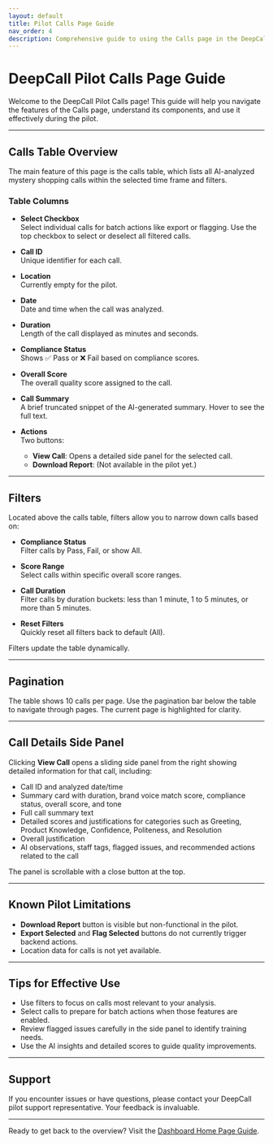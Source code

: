 ```yaml
---
layout: default
title: Pilot Calls Page Guide
nav_order: 4
description: Comprehensive guide to using the Calls page in the DeepCall pilot
---
```


# DeepCall Pilot Calls Page Guide

Welcome to the DeepCall Pilot Calls page! This guide will help you navigate the features of the Calls page, understand its components, and use it effectively during the pilot.

---

## Calls Table Overview

The main feature of this page is the calls table, which lists all AI-analyzed mystery shopping calls within the selected time frame and filters.

### Table Columns

- **Select Checkbox**  
  Select individual calls for batch actions like export or flagging. Use the top checkbox to select or deselect all filtered calls.

- **Call ID**  
  Unique identifier for each call.

- **Location**  
  Currently empty for the pilot.

- **Date**  
  Date and time when the call was analyzed.

- **Duration**  
  Length of the call displayed as minutes and seconds.

- **Compliance Status**  
  Shows ✅ Pass or ❌ Fail based on compliance scores.

- **Overall Score**  
  The overall quality score assigned to the call.

- **Call Summary**  
  A brief truncated snippet of the AI-generated summary. Hover to see the full text.

- **Actions**  
  Two buttons:
  - **View Call**: Opens a detailed side panel for the selected call.
  - **Download Report**: (Not available in the pilot yet.)

---

## Filters

Located above the calls table, filters allow you to narrow down calls based on:

- **Compliance Status**  
  Filter calls by Pass, Fail, or show All.

- **Score Range**  
  Select calls within specific overall score ranges.

- **Call Duration**  
  Filter calls by duration buckets: less than 1 minute, 1 to 5 minutes, or more than 5 minutes.

- **Reset Filters**  
  Quickly reset all filters back to default (All).

Filters update the table dynamically.

---

## Pagination

The table shows 10 calls per page. Use the pagination bar below the table to navigate through pages. The current page is highlighted for clarity.

---

## Call Details Side Panel

Clicking **View Call** opens a sliding side panel from the right showing detailed information for that call, including:

- Call ID and analyzed date/time
- Summary card with duration, brand voice match score, compliance status, overall score, and tone
- Full call summary text
- Detailed scores and justifications for categories such as Greeting, Product Knowledge, Confidence, Politeness, and Resolution
- Overall justification
- AI observations, staff tags, flagged issues, and recommended actions related to the call

The panel is scrollable with a close button at the top.

---

## Known Pilot Limitations

- **Download Report** button is visible but non-functional in the pilot.
- **Export Selected** and **Flag Selected** buttons do not currently trigger backend actions.
- Location data for calls is not yet available.

---

## Tips for Effective Use

- Use filters to focus on calls most relevant to your analysis.
- Select calls to prepare for batch actions when those features are enabled.
- Review flagged issues carefully in the side panel to identify training needs.
- Use the AI insights and detailed scores to guide quality improvements.

---

## Support

If you encounter issues or have questions, please contact your DeepCall pilot support representative. Your feedback is invaluable.

---

Ready to get back to the overview? Visit the [Dashboard Home Page Guide](pilot-dashboard.md).
